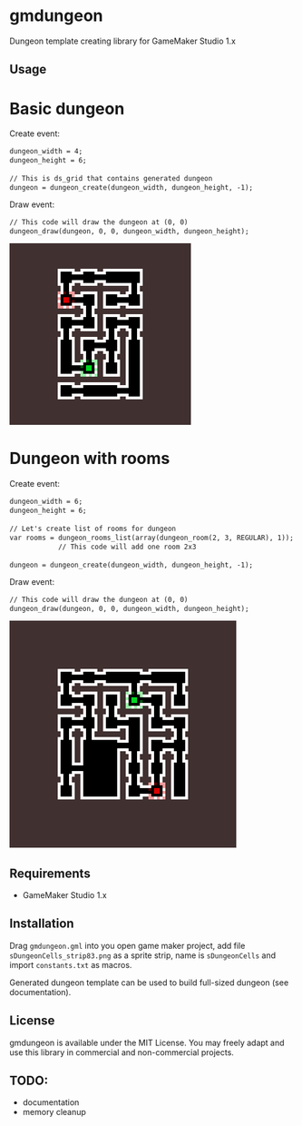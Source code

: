 # gmdungeon
Dungeon template creating library for GameMaker Studio 1.x

## Usage
# Basic dungeon
Create event:
```gml
dungeon_width = 4;
dungeon_height = 6;

// This is ds_grid that contains generated dungeon
dungeon = dungeon_create(dungeon_width, dungeon_height, -1);
```

Draw event:
```gml
// This code will draw the dungeon at (0, 0)
dungeon_draw(dungeon, 0, 0, dungeon_width, dungeon_height);
```

![Dungeon example](https://github.com/DanielPancake/gmdungeon/raw/master/assets/example.png)

# Dungeon with rooms
Create event:
```gml
dungeon_width = 6;
dungeon_height = 6;

// Let's create list of rooms for dungeon
var rooms = dungeon_rooms_list(array(dungeon_room(2, 3, REGULAR), 1));
            // This code will add one room 2x3

dungeon = dungeon_create(dungeon_width, dungeon_height, -1);
```

Draw event:
```gml
// This code will draw the dungeon at (0, 0)
dungeon_draw(dungeon, 0, 0, dungeon_width, dungeon_height);
```

![Dungeon advanced example](https://github.com/DanielPancake/gmdungeon/raw/master/assets/example2.png)

## Requirements
- GameMaker Studio 1.x

## Installation
Drag `gmdungeon.gml` into you open game maker project, add   file `sDungeonCells_strip83.png` as a sprite strip, name is `sDungeonCells` and import `constants.txt` as macros.

Generated dungeon template can be used to build full-sized dungeon (see documentation).

## License
gmdungeon is available under the MIT License. You may freely adapt and use this library in commercial and non-commercial projects.

## TODO:
* documentation
* memory cleanup